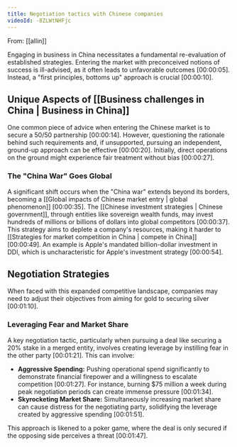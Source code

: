 ```yaml
---
title: Negotiation tactics with Chinese companies
videoId: -8ZLWtNHFjc
---
```


From: [[allin]] <br/> 

Engaging in business in China necessitates a fundamental re-evaluation of established strategies. Entering the market with preconceived notions of success is ill-advised, as it often leads to unfavorable outcomes <a class="yt-timestamp" data-t="00:00:05">[00:00:05]</a>. Instead, a "first principles, bottoms up" approach is crucial <a class="yt-timestamp" data-t="00:00:10">[00:00:10]</a>.

## Unique Aspects of [[Business challenges in China | Business in China]]

One common piece of advice when entering the Chinese market is to secure a 50/50 partnership <a class="yt-timestamp" data-t="00:00:14">[00:00:14]</a>. However, questioning the rationale behind such requirements and, if unsupported, pursuing an independent, ground-up approach can be effective <a class="yt-timestamp" data-t="00:00:20">[00:00:20]</a>. Initially, direct operations on the ground might experience fair treatment without bias <a class="yt-timestamp" data-t="00:00:27">[00:00:27]</a>.

### The "China War" Goes Global

A significant shift occurs when the "China war" extends beyond its borders, becoming a [[Global impacts of Chinese market entry | global phenomenon]] <a class="yt-timestamp" data-t="00:00:35">[00:00:35]</a>. The [[Chinese investment strategies | Chinese government]], through entities like sovereign wealth funds, may invest hundreds of millions or billions of dollars into global competitors <a class="yt-timestamp" data-t="00:00:37">[00:00:37]</a>. This strategy aims to deplete a company's resources, making it harder to [[Strategies for market competition in China | compete in China]] <a class="yt-timestamp" data-t="00:00:49">[00:00:49]</a>. An example is Apple's mandated billion-dollar investment in DDI, which is uncharacteristic for Apple's investment strategy <a class="yt-timestamp" data-t="00:00:54">[00:00:54]</a>.

## Negotiation Strategies

When faced with this expanded competitive landscape, companies may need to adjust their objectives from aiming for gold to securing silver <a class="yt-timestamp" data-t="00:01:10">[00:01:10]</a>.

### Leveraging Fear and Market Share

A key negotiation tactic, particularly when pursuing a deal like securing a 20% stake in a merged entity, involves creating leverage by instilling fear in the other party <a class="yt-timestamp" data-t="00:01:21">[00:01:21]</a>. This can involve:

*   **Aggressive Spending:** Pushing operational spend significantly to demonstrate financial firepower and a willingness to escalate competition <a class="yt-timestamp" data-t="00:01:27">[00:01:27]</a>. For instance, burning $75 million a week during peak negotiation periods can create immense pressure <a class="yt-timestamp" data-t="00:01:34">[00:01:34]</a>.
*   **Skyrocketing Market Share:** Simultaneously increasing market share can cause distress for the negotiating party, solidifying the leverage created by aggressive spending <a class="yt-timestamp" data-t="00:01:51">[00:01:51]</a>.

This approach is likened to a poker game, where the deal is only secured if the opposing side perceives a threat <a class="yt-timestamp" data-t="00:01:47">[00:01:47]</a>.
